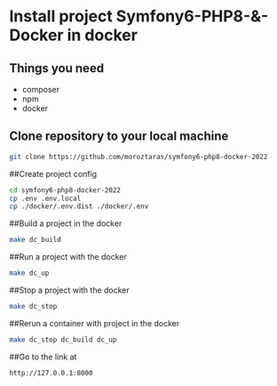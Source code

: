 # Install project Symfony6-PHP8-&-Docker in docker

## Things you need
* composer
* npm
* docker

## Clone repository to your local machine
```bash
git clone https://github.com/moroztaras/symfony6-php8-docker-2022
```

##Create project config
```bash
cd symfony6-php8-docker-2022
cp .env .env.local
cp ./docker/.env.dist ./docker/.env
```

##Build a project in the docker
```bash
make dc_build
```
##Run a project with the docker
```bash
make dc_up
```
##Stop a project with the docker
```bash
make dc_stop
```

##Rerun a container with project in the docker
```bash
make dc_stop dc_build dc_up
```
##Go to the link at
```bash
http://127.0.0.1:8000
```

